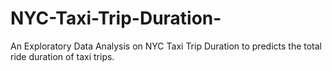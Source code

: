 # NYC-Taxi-Trip-Duration-
An Exploratory Data Analysis on  NYC Taxi Trip Duration to predicts the total ride duration of taxi trips.
